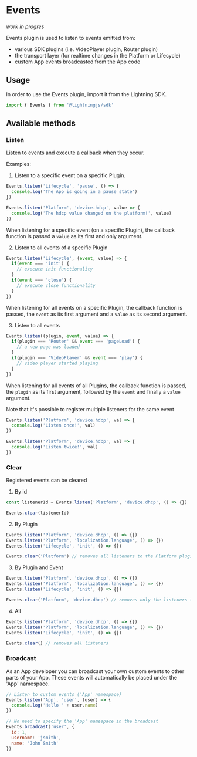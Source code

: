 # Events

_work in progres_

Events plugin is used to listen to events emitted from:

- various SDK plugins (i.e. VideoPlayer plugin, Router plugin)
- the transport layer (for realtime changes in the Platform or Lifecycle)
- custom App events broadcasted from the App code

## Usage

In order to use the Events plugin, import it from the Lightning SDK.

```js
import { Events } from '@lightningjs/sdk'
```

## Available methods

### Listen

Listen to events and execute a callback when they occur.

Examples:

1) Listen to a specific event on a specific Plugin.

```js
Events.listen('Lifecycle', 'pause', () => {
  console.log('The App is going in a pause state')
})

Events.listen('Platform', 'device.hdcp', value => {
  console.log('The hdcp value changed on the platform!', value)
})
```

When listening for a specific event (on a specific Plugin), the callback function is passed a `value` as its first and only argument.

2) Listen to all events of a specific Plugin

```js
Events.listen('Lifecycle', (event, value) => {
  if(event === 'init') {
    // execute init functionality
  }
  if(event === 'close') {
    // execute close functionality
  }
})
```

When listening for all events on a specific Plugin, the callback function is passed, the `event` as its first argument and a `value` as its second argument.

3) Listen to all events

```js
Events.listen((plugin, event, value) => {
  if(plugin === 'Router' && event === 'pageLoad') {
    // a new page was loaded
  }
  if(plugin === 'VideoPlayer' && event === 'play') {
    // video player started playing
  }
})
```

When listening for all events of all Plugins, the callback function is passed, the `plugin` as its first argument, followed by the `event` and finally a `value` argument.


Note that it's possible to register multiple listeners for the same event

```js
Events.listen('Platform', 'device.hdcp', val => {
  console.log('Listen once!', val)
})

Events.listen('Platform', 'device.hdcp', val => {
  console.log('Listen twice!', val)
})
```

### Clear

Registered events can be cleared

1) By id

```js
const listenerId = Events.listen('Platform', 'device.dhcp', () => {})

Events.clear(listenerId)
```

2) By Plugin

```js
Events.listen('Platform', 'device.dhcp', () => {})
Events.listen('Platform', 'localization.language', () => {})
Events.listen('Lifecycle', 'init', () => {})

Events.clear('Platform') // removes all listeners to the Platform plugin
```

3) By Plugin and Event

```js
Events.listen('Platform', 'device.dhcp', () => {})
Events.listen('Platform', 'localization.language', () => {})
Events.listen('Lifecycle', 'init', () => {})

Events.clear('Platform', 'device.dhcp') // removes only the listeners to Platform.device.dhcp
```

4) All

```js
Events.listen('Platform', 'device.dhcp', () => {})
Events.listen('Platform', 'localization.language', () => {})
Events.listen('Lifecycle', 'init', () => {})

Events.clear() // removes all listeners
```

### Broadcast

As an App developer you can broadcast your own custom events to other parts of your App. These events
will automatically be placed under the 'App' namespace.


```js
// Listen to custom events ('App' namespace)
Events.listen('App', 'user', (user) => {
  console.log('Hello ' + user.name)
})

// No need to specify the 'App' namespace in the broadcast
Events.broadcast('user', {
  id: 1,
  username: 'jsmith',
  name: 'John Smith'
})
```

